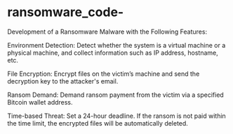 # ransomware_code-
Development of a Ransomware Malware with the Following Features:

Environment Detection:
Detect whether the system is a virtual machine or a physical machine, and collect information such as IP address, hostname, etc.

File Encryption:
Encrypt files on the victim’s machine and send the decryption key to the attacker's email.

Ransom Demand:
Demand ransom payment from the victim via a specified Bitcoin wallet address.

Time-based Threat:
Set a 24-hour deadline. If the ransom is not paid within the time limit, the encrypted files will be automatically deleted. 